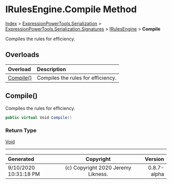 ﻿# IRulesEngine.Compile Method

[Index](../index.md) > [ExpressionPowerTools.Serialization](ExpressionPowerTools.Serialization.a.md) > [ExpressionPowerTools.Serialization.Signatures](ExpressionPowerTools.Serialization.Signatures.n.md) > [IRulesEngine](ExpressionPowerTools.Serialization.Signatures.IRulesEngine.i.md) > **Compile**

Compiles the rules for efficiency.

## Overloads

| Overload | Description |
| :-- | :-- |
| [Compile()](#compile) | Compiles the rules for efficiency. |
## Compile()

Compiles the rules for efficiency.

```csharp
public virtual Void Compile()
```

### Return Type

 [Void](https://docs.microsoft.com/dotnet/api/system.void) 



---

| Generated | Copyright | Version |
| :-- | :-: | --: |
| 9/10/2020 10:31:18 PM | (c) Copyright 2020 Jeremy Likness. | 0.8.7-alpha |
